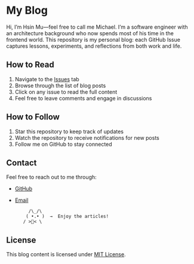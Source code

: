 # My Blog

Hi, I’m Hsin Mu—feel free to call me Michael. I’m a software engineer with an architecture background who now spends most of his time in the frontend world. 
This repository is my personal blog: each GitHub Issue captures lessons, experiments, and reflections from both work and life.

## How to Read

1. Navigate to the [Issues](https://github.com/HsinMuShen/blog/issues) tab
2. Browse through the list of blog posts
3. Click on any issue to read the full content
4. Feel free to leave comments and engage in discussions

## How to Follow

1. Star this repository to keep track of updates
2. Watch the repository to receive notifications for new posts
3. Follow me on GitHub to stay connected

## Contact

Feel free to reach out to me through:
- [GitHub](https://github.com/HsinMuShen)
- [Email](hsinmushen84@gmail.com)


           /\_/\  
          ( •.• )  →  Enjoy the articles!
         / >🍪< \



## License

This blog content is licensed under [MIT License](LICENSE). 